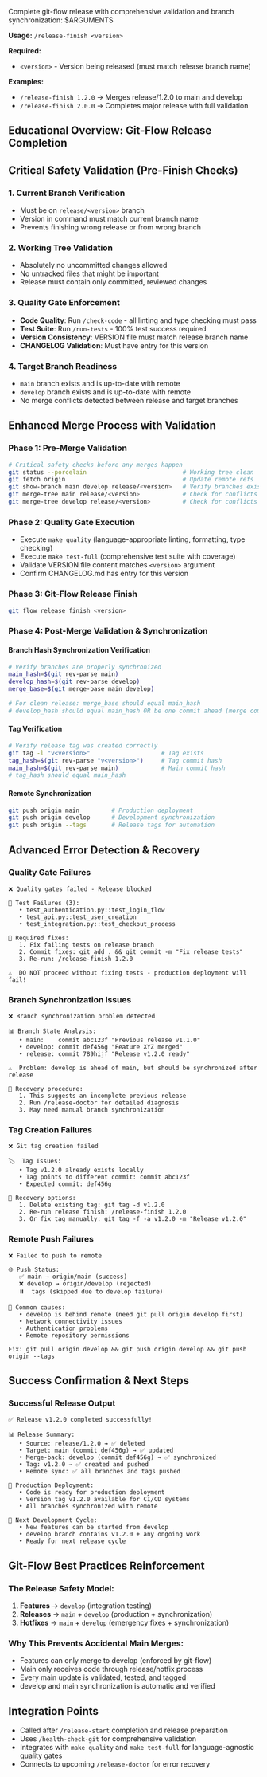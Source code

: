 Complete git-flow release with comprehensive validation and branch synchronization: $ARGUMENTS

**Usage:** `/release-finish <version>`

**Required:**
- `<version>` - Version being released (must match release branch name)

**Examples:**
- `/release-finish 1.2.0` → Merges release/1.2.0 to main and develop
- `/release-finish 2.0.0` → Completes major release with full validation

## Educational Overview: Git-Flow Release Completion

<!--
WHAT HAPPENS DURING RELEASE FINISH?
This is the most critical operation in git-flow because it affects BOTH branches
that matter most: main (production) and develop (ongoing work).

THE DUAL-MERGE PROCESS:
1. Merge release branch → main (deploys to production)
2. Merge release branch → develop (keeps develop current)
3. Create git tag on main (marks the release)
4. Delete release branch (cleanup)

WHY BOTH MERGES ARE CRITICAL:
- main gets the release (production deployment)
- develop gets any bug fixes made during release preparation
- If develop doesn't get the bug fixes, they'll be lost in next release!

THIS IS WHERE THE "ACCIDENTAL MAIN MERGE" PROBLEM GETS SOLVED:
- Features go: develop → release → main (never feature → main directly)
- Releases ensure both main and develop stay synchronized
- Validates that the right code goes to the right places
-->

## Critical Safety Validation (Pre-Finish Checks)

### 1. **Current Branch Verification**
<!--
WHY: You must be ON the release branch to finish it because:
- Git-flow needs to merge FROM the release branch
- Ensures you're completing the right release
- Prevents accidental merge from wrong branch

WHAT WE CHECK: git branch --show-current == "release/<version>"
-->
- Must be on `release/<version>` branch
- Version in command must match current branch name
- Prevents finishing wrong release or from wrong branch

### 2. **Working Tree Validation**
<!--
WHY: Clean working tree is CRITICAL for releases because:
- Uncommitted changes could accidentally be included in production
- Dirty tree can cause merge conflicts during dual-merge process
- Release should contain only intentional, committed changes

WHAT WE CHECK: git status --porcelain (must be empty)
-->
- Absolutely no uncommitted changes allowed
- No untracked files that might be important
- Release must contain only committed, reviewed changes

### 3. **Quality Gate Enforcement**
<!--
WHY THESE QUALITY CHECKS MATTER:
- Broken code should never reach main (production)
- Tests ensure functionality works as expected
- Linting catches style issues and potential bugs
- Type checking prevents runtime type errors

FOR RELEASES, WE'RE EXTRA STRICT:
- ALL tests must pass (no exceptions)
- ALL linting issues must be resolved
- ALL type checking must be clean
- This is the last checkpoint before production
-->
- **Code Quality**: Run `/check-code` - all linting and type checking must pass
- **Test Suite**: Run `/run-tests` - 100% test success required
- **Version Consistency**: VERSION file must match release branch name
- **CHANGELOG Validation**: Must have entry for this version

### 4. **Target Branch Readiness**
<!--
WHY TARGET BRANCHES MUST BE READY:
- main: Must exist and be the production branch
- develop: Must exist and be current (for receiving bug fixes)
- Both must be synchronized with remote (team collaboration)

SYNCHRONIZATION PREVENTS:
- Losing other people's work during merge
- Merge conflicts from outdated branches
- Deployment of incomplete code
-->
- `main` branch exists and is up-to-date with remote
- `develop` branch exists and is up-to-date with remote
- No merge conflicts detected between release and target branches

## Enhanced Merge Process with Validation

### Phase 1: Pre-Merge Validation
```bash
# Critical safety checks before any merges happen
git status --porcelain                           # Working tree clean
git fetch origin                                 # Update remote refs
git show-branch main develop release/<version>   # Verify branches exist
git merge-tree main release/<version>            # Check for conflicts with main
git merge-tree develop release/<version>         # Check for conflicts with develop
```

### Phase 2: Quality Gate Execution
<!--
QUALITY GATES ARE NON-NEGOTIABLE FOR RELEASES:
These commands must succeed before any merge happens.
If any fail, the release process stops and shows specific errors to fix.
-->
- Execute `make quality` (language-appropriate linting, formatting, type checking)
- Execute `make test-full` (comprehensive test suite with coverage)
- Validate VERSION file content matches `<version>` argument
- Confirm CHANGELOG.md has entry for this version

### Phase 3: Git-Flow Release Finish
<!--
WHAT git flow release finish DOES:
1. Switches to main branch
2. Merges release/<version> into main
3. Creates annotated git tag (v<version>) on main
4. Switches to develop branch
5. Merges release/<version> into develop
6. Deletes local release/<version> branch

WHY THIS ORDER MATTERS:
- main gets the release first (production deployment)
- Tag is created on main (proper release marking)
- develop gets the same changes (synchronization)
- Release branch cleanup (prevents confusion)
-->
```bash
git flow release finish <version>
```

### Phase 4: Post-Merge Validation & Synchronization
<!--
CRITICAL POST-MERGE CHECKS:
Even after git-flow finishes, we must verify everything worked correctly:
-->

#### **Branch Hash Synchronization Verification**
<!--
WHY CHECK BRANCH HASHES:
After a release, main and develop should point to the same commit
(or develop should be ahead by merge commit only).

WHAT WE'RE DETECTING:
- Failed merge-back to develop (develop missing release changes)
- Merge conflicts that weren't properly resolved
- Git-flow command that didn't complete fully

HOW WE CHECK:
- git rev-parse main (get main commit hash)
- git rev-parse develop (get develop commit hash)
- git merge-base main develop (should be main's hash for clean release)
-->
```bash
# Verify branches are properly synchronized
main_hash=$(git rev-parse main)
develop_hash=$(git rev-parse develop)
merge_base=$(git merge-base main develop)

# For clean release: merge_base should equal main_hash
# develop_hash should equal main_hash OR be one commit ahead (merge commit)
```

#### **Tag Verification**
<!--
WHY TAG VALIDATION MATTERS:
- Tags are used by deployment systems to identify releases
- Wrong tag could deploy wrong code version
- Missing tag means deployment automation fails

WHAT WE CHECK:
- Tag exists locally: git tag -l "v<version>"
- Tag points to correct commit: git rev-parse "v<version>" == main_hash
- Tag is annotated (not lightweight): git cat-file -t "v<version>" == "tag"
-->
```bash
# Verify release tag was created correctly
git tag -l "v<version>"                    # Tag exists
tag_hash=$(git rev-parse "v<version>")     # Tag commit hash
main_hash=$(git rev-parse main)            # Main commit hash
# tag_hash should equal main_hash
```

#### **Remote Synchronization**
<!--
WHY PUSH TO REMOTE:
- Team needs to see the release branches and tags
- CI/CD systems deploy from remote repositories
- Backup of release work

WHAT WE PUSH:
- main branch (production code)
- develop branch (synchronized development)
- Tags (release markers)

PUSH ORDER MATTERS:
- Push main first (production deployment trigger)
- Then develop (team synchronization)
- Finally tags (release automation trigger)
-->
```bash
git push origin main         # Production deployment
git push origin develop      # Development synchronization
git push origin --tags       # Release tags for automation
```

## Advanced Error Detection & Recovery

### **Quality Gate Failures**
```
❌ Quality gates failed - Release blocked

🧪 Test Failures (3):
   • test_authentication.py::test_login_flow
   • test_api.py::test_user_creation
   • test_integration.py::test_checkout_process

🔧 Required fixes:
   1. Fix failing tests on release branch
   2. Commit fixes: git add . && git commit -m "Fix release tests"
   3. Re-run: /release-finish 1.2.0

⚠️  DO NOT proceed without fixing tests - production deployment will fail!
```

### **Branch Synchronization Issues**
```
❌ Branch synchronization problem detected

📊 Branch State Analysis:
   • main:    commit abc123f "Previous release v1.1.0"
   • develop: commit def456g "Feature XYZ merged"
   • release: commit 789hijf "Release v1.2.0 ready"

⚠️  Problem: develop is ahead of main, but should be synchronized after release

🔧 Recovery procedure:
   1. This suggests an incomplete previous release
   2. Run /release-doctor for detailed diagnosis
   3. May need manual branch synchronization
```

### **Tag Creation Failures**
```
❌ Git tag creation failed

🏷️  Tag Issues:
   • Tag v1.2.0 already exists locally
   • Tag points to different commit: commit abc123f
   • Expected commit: def456g

🔧 Recovery options:
   1. Delete existing tag: git tag -d v1.2.0
   2. Re-run release finish: /release-finish 1.2.0
   3. Or fix tag manually: git tag -f -a v1.2.0 -m "Release v1.2.0"
```

### **Remote Push Failures**
```
❌ Failed to push to remote

🌐 Push Status:
   ✅ main → origin/main (success)
   ❌ develop → origin/develop (rejected)
   ⏸️  tags (skipped due to develop failure)

🔧 Common causes:
   • develop is behind remote (need git pull origin develop first)
   • Network connectivity issues
   • Authentication problems
   • Remote repository permissions

Fix: git pull origin develop && git push origin develop && git push origin --tags
```

## Success Confirmation & Next Steps

### **Successful Release Output**
```
✅ Release v1.2.0 completed successfully!

📊 Release Summary:
   • Source: release/1.2.0 → ✅ deleted
   • Target: main (commit def456g) → ✅ updated
   • Merge-back: develop (commit def456g) → ✅ synchronized
   • Tag: v1.2.0 → ✅ created and pushed
   • Remote sync: ✅ all branches and tags pushed

🚀 Production Deployment:
   • Code is ready for production deployment
   • Version tag v1.2.0 available for CI/CD systems
   • All branches synchronized with remote

🔄 Next Development Cycle:
   • New features can be started from develop
   • develop branch contains v1.2.0 + any ongoing work
   • Ready for next release cycle
```

## Git-Flow Best Practices Reinforcement

<!--
EDUCATIONAL SUMMARY: What this release process achieves

1. PRODUCTION SAFETY:
   - Only tested, quality-checked code reaches main
   - Clear version marking with git tags
   - Rollback capability to any previous release

2. DEVELOPMENT CONTINUITY:
   - develop stays current with all changes
   - Bug fixes from release are not lost
   - Team can continue new features immediately

3. TEAM COLLABORATION:
   - All changes pushed to remote for team access
   - Clear release markers for deployment automation
   - Consistent process that everyone can follow

4. MISTAKE PREVENTION:
   - Multiple validation checkpoints prevent errors
   - Automatic verification of critical operations
   - Clear error messages with specific fix procedures

This addresses your original problem: "trouble merging from feature branch to develop -
by accident it went onto main." The release process ensures:
- Features NEVER go directly to main
- Only release branches (tested, validated) merge to main
- develop and main stay synchronized through the release process
-->

### **The Release Safety Model:**
1. **Features** → `develop` (integration testing)
2. **Releases** → `main` + `develop` (production + synchronization)
3. **Hotfixes** → `main` + `develop` (emergency fixes + synchronization)

### **Why This Prevents Accidental Main Merges:**
- Features can only merge to develop (enforced by git-flow)
- Main only receives code through release/hotfix process
- Every main update is validated, tested, and tagged
- develop and main synchronization is automatic and verified

## Integration Points

- Called after `/release-start` completion and release preparation
- Uses `/health-check-git` for comprehensive validation
- Integrates with `make quality` and `make test-full` for language-agnostic quality gates
- Connects to upcoming `/release-doctor` for error recovery
